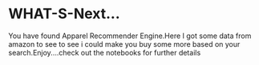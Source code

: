 # WHAT-S-Next...
You have found Apparel Recommender Engine.Here I got some data from amazon to see to see i could make you buy some more based on your search.Enjoy....check out the notebooks for further details

